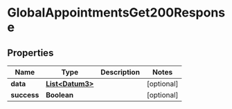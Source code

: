 

# GlobalAppointmentsGet200Response


## Properties

Name | Type | Description | Notes
------------ | ------------- | ------------- | -------------
**data** | [**List&lt;Datum3&gt;**](Datum3.md) |  |  [optional]
**success** | **Boolean** |  |  [optional]



